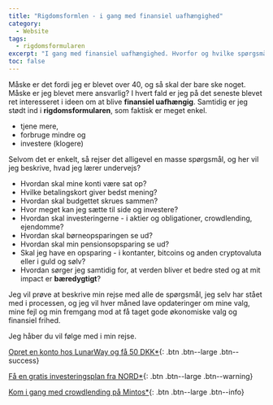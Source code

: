 ```yaml
---
title: "Rigdomsformlen - i gang med finansiel uafhængighed"
category:
  - Website
tags:
  - rigdomsformularen
excerpt: "I gang med finansiel uafhængighed. Hvorfor og hvilke spørgsmål er der?"
toc: false
---
```


Måske er det fordi jeg er blevet over 40, og så skal der bare ske noget. Måske er jeg blevet mere ansvarlig? I hvert fald er jeg på det seneste blevet ret interesseret i ideen om at blive **finansiel uafhængig**. Samtidig er jeg stødt ind i **rigdomsformularen**, som faktisk er meget enkel.

- tjene mere,
- forbruge mindre og
- investere (klogere)

Selvom det er enkelt, så rejser det alligevel en masse spørgsmål, og her vil jeg beskrive, hvad jeg lærer undervejs?

- Hvordan skal mine konti være sat op?
- Hvilke betalingskort giver bedst mening?
- Hvordan skal budgettet skrues sammen?
- Hvor meget kan jeg sætte til side og investere?
- Hvordan skal investeringerne - i aktier og obligationer, crowdlending, ejendomme?
- Hvordan skal børneopsparingen se ud?
- Hvordan skal min pensionsopsparing se ud?
- Skal jeg have en opsparing - i kontanter, bitcoins og anden cryptovaluta eller i guld og sølv?
- Hvordan sørger jeg samtidig for, at verden bliver et bedre sted og at mit impact er **bæredygtigt**?

Jeg vil prøve at beskrive min rejse med alle de spørgsmål, jeg selv har stået med i processen, og jeg vil hver måned lave opdateringer om mine valg, mine fejl og min fremgang mod at få taget gode økonomiske valg og finansiel frihed.

Jeg håber du vil følge med i min rejse.

[Opret en konto hos LunarWay og få 50 DKK*](/go/lunarway/){: .btn .btn--large .btn--success}

[Få en gratis investeringsplan fra NORD*](/go/nord/){: .btn .btn--large .btn--warning}

[Kom i gang med crowdlending på Mintos*](/go/mintos/){: .btn .btn--large .btn--info}
